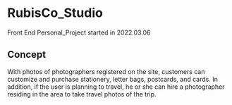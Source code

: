# RubisCo_Studio
Front End Personal_Project started in 2022.03.06

## Concept
With photos of photographers registered on the site, customers can customize and purchase stationery, letter bags, postcards, and cards.
In addition, if the user is planning to travel, he or she can hire a photographer residing in the area to take travel photos of the trip.
